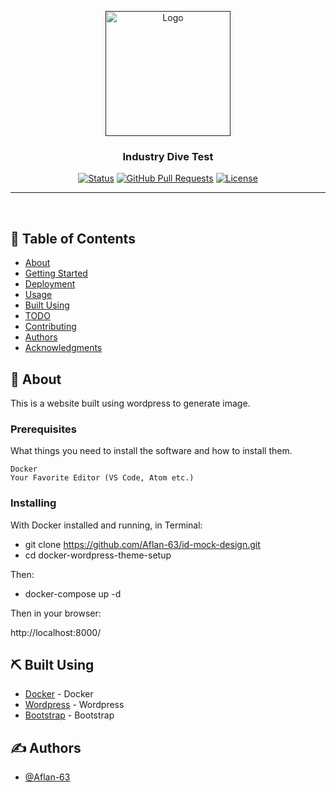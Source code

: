 <p align="center">
  <a href="" rel="noopener">
 <img width=200px height=200px src="https://www.ajournalofmusicalthings.com/wp-content/uploads/dot-com.jpg" alt="Logo"></a>
</p>

<h3 align="center">Industry Dive Test</h3>

<div align="center">

[![Status](https://img.shields.io/badge/status-active-success.svg)]()
[![GitHub Pull Requests](https://img.shields.io/github/issues-pr/kylelobo/The-Documentation-Compendium.svg)](https://github.com/kylelobo/The-Documentation-Compendium/pulls)
[![License](https://img.shields.io/badge/license-MIT-blue.svg)](/LICENSE)

</div>

---

<p align="center"> 
    <br> 
</p>

## 📝 Table of Contents

- [About](#about)
- [Getting Started](#getting_started)
- [Deployment](#deployment)
- [Usage](#usage)
- [Built Using](#built_using)
- [TODO](../TODO.md)
- [Contributing](../CONTRIBUTING.md)
- [Authors](#authors)
- [Acknowledgments](#acknowledgement)

## 🧐 About <a name = "about"></a>

This is a website built using wordpress to generate image. 


### Prerequisites

What things you need to install the software and how to install them.

```
Docker
Your Favorite Editor (VS Code, Atom etc.)
```

### Installing

With Docker installed and running, in Terminal:

- git clone https://github.com/Aflan-63/id-mock-design.git
- cd docker-wordpress-theme-setup

Then:
- docker-compose up -d

Then in your browser:

http://localhost:8000/


## ⛏️ Built Using <a name = "built_using"></a>

- [Docker](https://www.docker.com/) - Docker
- [Wordpress](https://wordpress.org/download/) - Wordpress
- [Bootstrap](https://getbootstrap.com/) - Bootstrap


## ✍️ Authors <a name = "authors"></a>

- [@Aflan-63](https://github.com/Aflan-63)